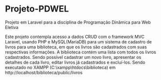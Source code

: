 # Projeto-PDWEL
Projeto em Laravel para a disciplina de Programação Dinâmica para Web Eletiva

Este projeto contempla acesso a dados CRUD com o framework MVC Laravel, usando PHP e MySQL(MariaDB) para um sistema de cadastro de livros para uma biblioteca, em que os livros são cadastrados com suas respectivas informações. A biblioteca contém uma lista com todos os livros cadastrados. Sendo possível cadastrar um novo livro, apresentar os detalhes de cada livro, editar livros já cadastrados e excluí-los. Sendo executado no XAMPP (C:\xampp\htdocs\biblioteca) em http://localhost/biblioteca/public/livros 
